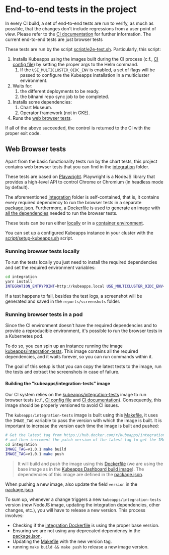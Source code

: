 # End-to-end tests in the project

In every CI build, a set of end-to-end tests are run to verify, as much as possible, that the changes don't include regressions from a user point of view. Please refer to the [CI documentation](./ci.md) for further information.
The current end-to-end tests are just browser tests

These tests are run by the script [script/e2e-test.sh](https://github.com/vmware-tanzu/kubeapps/blob/main/script/e2e-test.sh). Particularly, this script:

1. Installs Kubeapps using the images built during the CI process (c.f., [CI config file](https://github.com/vmware-tanzu/kubeapps/blob/main/.github/workflows/kubeapps-general.yaml)) by setting the proper args to the Helm command.
   1. If the `USE_MULTICLUSTER_OIDC_ENV` is enabled, a set of flags will be passed to configure the Kubeapps installation in a multicluster environment.
2. Waits for:
   1. the different deployments to be ready.
   2. the bitnami repo sync job to be completed.
3. Installs some dependencies:
   1. Chart Museum.
   2. Operator framework (not in GKE).
4. Runs the [web browser tests](#web-browser-tests).

If all of the above succeeded, the control is returned to the CI with the proper exit code.

## Web Browser tests

Apart from the basic functionality tests run by the chart tests, this project contains web browser tests that you can find in the [integration](https://github.com/vmware-tanzu/kubeapps/blob/main/integration) folder.

These tests are based on [Playwright](https://playwright.dev/). Playwright is a NodeJS library that provides a high-level API to control Chrome or Chromium (in headless mode by default).

The aforementioned [integration](https://github.com/vmware-tanzu/kubeapps/blob/main/integration) folder is self-contained, that is, it contains every required
dependency to run the browser tests in a separate [package.json](https://github.com/vmware-tanzu/kubeapps/blob/main/integration/package.json). Furthermore,
a [Dockerfile](https://github.com/vmware-tanzu/kubeapps/blob/main/integration/Dockerfile) is used to generate an image with [all the dependencies](https://github.com/puppeteer/puppeteer/blob/main/docs/troubleshooting.md#chrome-headless-doesnt-launch-on-unix)
needed to run the browser tests.

These tests can be run either [locally](#running-browser-tests-locally) or in a [container environment](#running-browser-tests-in-a-pod).

You can set up a configured Kubeapps instance in your cluster with the [script/setup-kubeapps.sh](https://github.com/vmware-tanzu/kubeapps/blob/main/site/content/docs/latest/reference/scripts/setup-kubeapps.sh) script.

### Running browser tests locally

To run the tests locally you just need to install the required dependencies and set the required environment variables:

```bash
cd integration
yarn install
INTEGRATION_ENTRYPOINT=http://kubeapps.local USE_MULTICLUSTER_OIDC_ENV=false ADMIN_TOKEN=foo1 VIEW_TOKEN=foo2 EDIT_TOKEN=foo3 yarn test

```

If a test happens to fail, besides the test logs, a screenshot will be generated and saved in the `reports/screenshots` folder.

### Running browser tests in a pod

Since the CI environment doesn't have the required dependencies and to provide a reproducible environment, it's possible to run the browser tests in a Kubernetes pod.

To do so, you can spin up an instance running the image [kubeapps/integration-tests](https://hub.docker.com/r/kubeapps/integration-tests).
This image contains all the required dependencies, and it waits forever, so you can run commands within it.

The goal of this setup is that you can copy the latest tests to the image, run the tests and extract the screenshots in case of failure.

#### Building the "kubeapps/integration-tests" image

Our CI system relies on the [kubeapps/integration-tests](https://hub.docker.com/r/kubeapps/integration-tests) image to run
browser tests (c.f., [CI config file](https://github.com/vmware-tanzu/kubeapps/blob/main/.github/workflows/kubeapps-general.yaml) and [CI documentation](./ci.md)).
Consequently, this image should be properly versioned to avoid CI issues.

The `kubeapps/integration-tests` image is built using this [Makefile](https://github.com/vmware-tanzu/kubeapps/blob/main/integration/Makefile), it uses the
`IMAGE_TAG` variable to pass the version with which the image is built. It is important to increase the version each time
the image is built and pushed:

```bash
# Get the latest tag from https://hub.docker.com/r/kubeapps/integration-tests/tags?page=1&ordering=last_updated
# and then increment the patch version of the latest tag to get the IMAGE_TAG that you'll use below.
cd integration
IMAGE_TAG=v1.0.1 make build
IMAGE_TAG=v1.0.1 make push
```

> It will build and push the image using this [Dockerfile](https://github.com/vmware-tanzu/kubeapps/blob/main/integration/Dockerfile) (we are using the base
image as in the [Kubeapps Dashboard build image](https://github.com/vmware-tanzu/kubeapps/blob/main/dashboard/Dockerfile)).
> The dependencies of this image are defined in the [package.json](https://github.com/vmware-tanzu/kubeapps/blob/main/integration/package.json).

When pushing a new image, also update the field `version` in the [package.json](https://github.com/vmware-tanzu/kubeapps/blob/main/integration/package.json).

To sum up, whenever a change triggers a new `kubeapps/integration-tests` version (new NodeJS image, updating the integration
dependencies, other changes, etc.), you will have to release a new version. This process involves:

- Checking if the [integration Dockerfile](https://github.com/vmware-tanzu/kubeapps/blob/main/integration/Dockerfile) is using the proper base version.
- Ensuring we are not using any deprecated dependency in the [package.json](https://github.com/vmware-tanzu/kubeapps/blob/main/integration/package.json).
- Updating the [Makefile](https://github.com/vmware-tanzu/kubeapps/blob/main/integration/Makefile) with the new version tag.
- running `make build && make push` to release a new image version.
